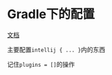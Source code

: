 # Gradle下的配置

[文档](https://github.com/JetBrains/gradle-intellij-plugin/blob/master/README.md#gradle)

主要配置`intellij { ... }`内的东西

记住`plugins = []`的操作